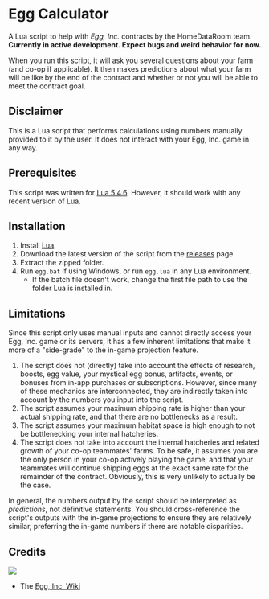 # Egg Calculator
A Lua script to help with *Egg, Inc.* contracts by the HomeDataRoom team. **Currently in active development. Expect bugs and weird behavior for now.**

When you run this script, it will ask you several questions about your farm (and co-op if applicable). It then makes predictions about what your farm will be like by the end of the contract and whether or not you will be able to meet the contract goal.
## Disclaimer
This is a Lua script that performs calculations using numbers manually provided to it by the user. It does not interact with your Egg, Inc. game in any way.
## Prerequisites
This script was written for [Lua 5.4.6](https://www.lua.org/versions.html#5.4). However, it should work with any recent version of Lua.
## Installation
1. Install [Lua](https://www.lua.org/).
2. Download the latest version of the script from the [releases](https://github.com/HomeDataRoom/egg-calculator/releases) page.
3. Extract the zipped folder.
4. Run ``egg.bat`` if using Windows, or run ``egg.lua`` in any Lua environment.
   - If the batch file doesn't work, change the first file path to use the folder Lua is installed in.
## Limitations
Since this script only uses manual inputs and cannot directly access your Egg, Inc. game or its servers, it has a few inherent limitations that make it more of a "side-grade" to the in-game projection feature.
1. The script does not (directly) take into account the effects of research, boosts, egg value, your mystical egg bonus, artifacts, events, or bonuses from in-app purchases or subscriptions. However, since many of these mechanics are interconnected, they are indirectly taken into account by the numbers you input into the script.
2. The script assumes your maximum shipping rate is higher than your actual shipping rate, and that there are no bottlenecks as a result.
3. The script assumes your maximum habitat space is high enough to not be bottlenecking your internal hatcheries.
4. The script does not take into account the internal hatcheries and related growth of your co-op teammates' farms. To be safe, it assumes you are the only person in your co-op actively playing the game, and that your teammates will continue shipping eggs at the exact same rate for the remainder of the contract. Obviously, this is very unlikely to actually be the case.

In general, the numbers output by the script should be interpreted as *predictions*, not definitive statements. You should cross-reference the script's outputs with the in-game projections to ensure they are relatively similar, preferring the in-game numbers if there are notable disparities.
## Credits
<a href="https://github.com/homedataroom/egg-calculator/graphs/contributors"><img src="https://contrib.rocks/image?repo=homedataroom/egg-calculator"></a>
- The [Egg, Inc. Wiki](https://egg-inc.fandom.com/)